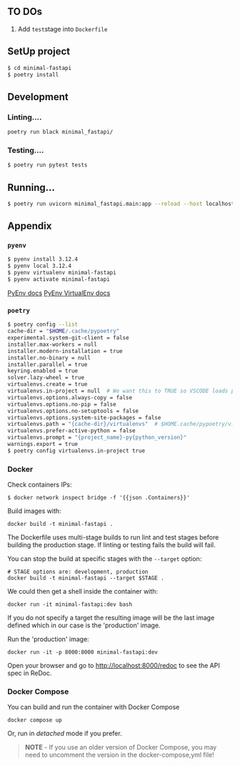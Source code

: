 
## TO DOs

1. Add `test`stage into `Dockerfile`

## SetUp project

```bash
$ cd minimal-fastapi
$ poetry install
```

## Development

### Linting....
```bash
poetry run black minimal_fastapi/
```

### Testing....

```bash
$ poetry run pytest tests
```

## Running...

```bash
$ poetry run uvicorn minimal_fastapi.main:app --reload --host localhost --port 8000
```

## Appendix

### `pyenv`

```bash
$ pyenv install 3.12.4
$ pyenv local 3.12.4
$ pyenv virtualenv minimal-fastapi
$ pyenv activate minimal-fastapi
```

[PyEnv docs](https://github.com/pyenv/pyenv?tab=readme-ov-file#installation)
[PyEnv VirtualEnv docs](https://github.com/pyenv/pyenv-virtualenv)

### `poetry`
```bash
$ poetry config --list
cache-dir = "$HOME/.cache/pypoetry"
experimental.system-git-client = false
installer.max-workers = null
installer.modern-installation = true
installer.no-binary = null
installer.parallel = true
keyring.enabled = true
solver.lazy-wheel = true
virtualenvs.create = true
virtualenvs.in-project = null  # We want this to TRUE so VSCODE loads python version locally
virtualenvs.options.always-copy = false
virtualenvs.options.no-pip = false
virtualenvs.options.no-setuptools = false
virtualenvs.options.system-site-packages = false
virtualenvs.path = "{cache-dir}/virtualenvs"  # $HOME.cache/pypoetry/virtualenvs
virtualenvs.prefer-active-python = false
virtualenvs.prompt = "{project_name}-py{python_version}"
warnings.export = true
$ poetry config virtualenvs.in-project true
```

### Docker

Check containers IPs:
```shell
$ docker network inspect bridge -f '{{json .Containers}}'
```

Build images with:

```shell
docker build -t minimal-fastapi .
```

The Dockerfile uses multi-stage builds to run lint and test stages before building the production stage.
If linting or testing fails the build will fail.

You can stop the build at specific stages with the `--target` option:

```shell
# STAGE options are: development, production
docker build -t minimal-fastapi --target $STAGE .
```

We could then get a shell inside the container with:

```shell
docker run -it minimal-fastapi:dev bash
```

If you do not specify a target the resulting image will be the last image defined which in our case is the 'production' image.

Run the 'production' image:

```shell
docker run -it -p 8000:8000 minimal-fastapi:dev
```

Open your browser and go to [http://localhost:8000/redoc](http://localhost:8000/redoc) to see the API spec in ReDoc.

### Docker Compose

You can build and run the container with Docker Compose

```shell
docker compose up
```

Or, run in *detached* mode if you prefer.

> **NOTE** - If you use an older version of Docker Compose,
> you may need to uncomment the version in the docker-compose,yml file!